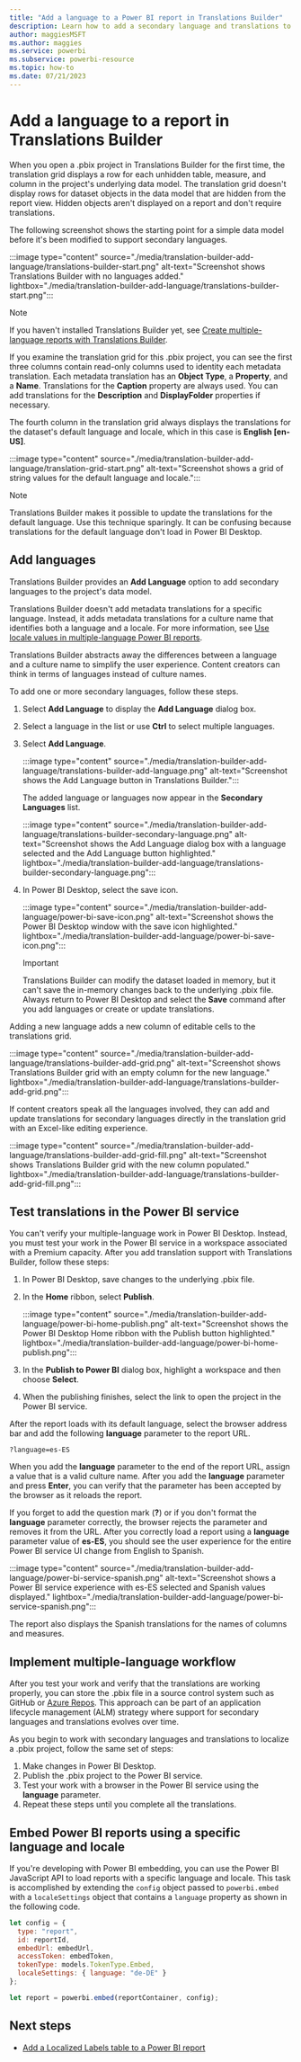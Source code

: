```yaml
---
title: "Add a language to a Power BI report in Translations Builder"
description: Learn how to add a secondary language and translations to a Power BI report by using Translations Builder.
author: maggiesMSFT   
ms.author: maggies
ms.service: powerbi
ms.subservice: powerbi-resource
ms.topic: how-to
ms.date: 07/21/2023
---
```

# Add a language to a report in Translations Builder

When you open a .pbix project in Translations Builder for the first time, the translation grid displays a row  for each unhidden table, measure, and column in the project's underlying data model. The translation grid doesn't display rows for dataset objects in the data model that are hidden from the report view. Hidden objects aren't displayed on a report and don't require translations.

The following screenshot shows the starting point for a simple data model before it's been modified to support secondary languages.

:::image type="content" source="./media/translation-builder-add-language/translations-builder-start.png" alt-text="Screenshot shows Translations Builder with no languages added." lightbox="./media/translation-builder-add-language/translations-builder-start.png":::

> [!NOTE]
> If you haven't installed Translations Builder yet, see [Create multiple-language reports with Translations Builder](translation-builder.md).

If you examine the translation grid for this .pbix project, you can see the first three columns contain read-only columns used to identity each metadata translation. Each metadata translation has an **Object Type**, a **Property**, and a **Name**. Translations for the **Caption** property are always used. You can add translations for the **Description** and **DisplayFolder** properties if necessary.

The fourth column in the translation grid always displays the translations for the dataset's default language and locale, which in this case is **English [en-US]**.

:::image type="content" source="./media/translation-builder-add-language/translation-grid-start.png" alt-text="Screenshot shows a grid of string values for the default language and locale.":::

> [!NOTE]
> Translations Builder makes it possible to update the translations for the default language. Use this technique sparingly. It can be confusing because translations for the default language don't load in Power BI Desktop.

## Add languages

Translations Builder provides an **Add Language** option to add secondary languages to the project's data model.

Translations Builder doesn't add metadata translations for a specific language. Instead, it adds metadata translations for a culture name that identifies both a language and a locale. For more information, see [Use locale values in multiple-language Power BI reports](multiple-language-locale.md).

Translations Builder abstracts away the differences between a language and a culture name to simplify the user experience. Content creators can think in terms of languages instead of culture names.

To add one or more secondary languages, follow these steps.

1. Select **Add Language** to display the **Add Language** dialog box.

1. Select a language in the list or use **Ctrl** to select multiple languages.

1. Select **Add Language**.

   :::image type="content" source="./media/translation-builder-add-language/translations-builder-add-language.png" alt-text="Screenshot shows the Add Language button in Translations Builder.":::

   The added language or languages now appear in the **Secondary Languages** list.

   :::image type="content" source="./media/translation-builder-add-language/translations-builder-secondary-language.png" alt-text="Screenshot shows the Add Language dialog box with a language selected and the Add Language button highlighted." lightbox="./media/translation-builder-add-language/translations-builder-secondary-language.png":::

1. In Power BI Desktop, select the save icon.

   :::image type="content" source="./media/translation-builder-add-language/power-bi-save-icon.png" alt-text="Screenshot shows the Power BI Desktop window with the save icon highlighted." lightbox="./media/translation-builder-add-language/power-bi-save-icon.png":::

   > [!IMPORTANT]
   > Translations Builder can modify the dataset loaded in memory, but it can't save the in-memory changes back to the underlying .pbix file. Always return to Power BI Desktop and select the **Save** command after you add languages or create or update translations.

Adding a new language adds a new column of editable cells to the translations grid.

:::image type="content" source="./media/translation-builder-add-language/translations-builder-add-grid.png" alt-text="Screenshot shows Translations Builder grid with an empty column for the new language." lightbox="./media/translation-builder-add-language/translations-builder-add-grid.png":::

If content creators speak all the languages involved, they can add and update translations for secondary languages directly in the translation grid with an Excel-like editing experience.

:::image type="content" source="./media/translation-builder-add-language/translations-builder-add-grid-fill.png" alt-text="Screenshot shows Translations Builder grid with the new column populated." lightbox="./media/translation-builder-add-language/translations-builder-add-grid-fill.png":::

## Test translations in the Power BI service

You can't verify your multiple-language work in Power BI Desktop. Instead, you must test your work in the Power BI service in a workspace associated with a Premium capacity. After you add translation support with Translations Builder, follow these steps:

1. In Power BI Desktop, save changes to the underlying .pbix file.

1. In the **Home** ribbon, select **Publish**.

   :::image type="content" source="./media/translation-builder-add-language/power-bi-home-publish.png" alt-text="Screenshot shows the Power BI Desktop Home ribbon with the Publish button highlighted." lightbox="./media/translation-builder-add-language/power-bi-home-publish.png":::

1. In the **Publish to Power BI** dialog box, highlight a workspace and then choose **Select**.

1. When the publishing finishes, select the link to open the project in the Power BI service.

After the report loads with its default language, select the browser address bar and add the following **language** parameter to the report URL.

```http
?language=es-ES
```

When you add the **language** parameter to the end of the report URL, assign a value that is a valid culture name. After you add the **language** parameter and press **Enter**, you can verify that the parameter has been accepted by the browser as it reloads the report.

If you forget to add the question mark (**?**) or if you don't format the **language** parameter correctly, the browser rejects the parameter and removes it from the URL. After you correctly load a report using a **language** parameter value of **es-ES**, you should see the user experience for the entire Power BI service UI change from English to Spanish.

:::image type="content" source="./media/translation-builder-add-language/power-bi-service-spanish.png" alt-text="Screenshot shows a Power BI service experience with es-ES selected and Spanish values displayed." lightbox="./media/translation-builder-add-language/power-bi-service-spanish.png":::

The report also displays the Spanish translations for the names of columns and measures.

## Implement multiple-language workflow

After you test your work and verify that the translations are working properly, you can store the .pbix file in a source control system such as GitHub or [Azure Repos](/azure/devops/repos/). This approach can be part of an application lifecycle management (ALM) strategy where support for secondary languages and translations evolves over time.

As you begin to work with secondary languages and translations to localize a .pbix project, follow the same set of steps:

1. Make changes in Power BI Desktop.
1. Publish the .pbix project to the Power BI service.
1. Test your work with a browser in the Power BI service using the **language** parameter.
1. Repeat these steps until you complete all the translations.

## Embed Power BI reports using a specific language and locale

If you're developing with Power BI embedding, you can use the Power BI JavaScript API to load reports with a specific language and locale. This task is accomplished by extending the `config` object passed to `powerbi.embed` with a `localeSettings` object that contains a `language` property as shown in the following code.

``` javascript
let config = {
  type: "report",
  id: reportId,
  embedUrl: embedUrl,
  accessToken: embedToken,
  tokenType: models.TokenType.Embed,
  localeSettings: { language: "de-DE" }
};

let report = powerbi.embed(reportContainer, config);
```

## Next steps

- [Add a Localized Labels table to a Power BI report](translation-builder-localize-label.md)
